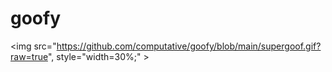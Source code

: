 # goofy

<img src="https://github.com/computative/goofy/blob/main/supergoof.gif?raw=true", style="width=30%;" >
